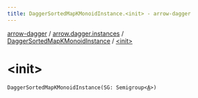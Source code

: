 ```yaml
---
title: DaggerSortedMapKMonoidInstance.<init> - arrow-dagger
---
```


[arrow-dagger](../../index.html) / [arrow.dagger.instances](../index.html) / [DaggerSortedMapKMonoidInstance](index.html) / [&lt;init&gt;](./-init-.html)

# &lt;init&gt;

`DaggerSortedMapKMonoidInstance(SG: Semigroup<`[`A`](index.html#A)`>)`